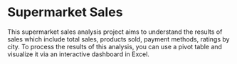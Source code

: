 # Supermarket Sales
This supermarket sales analysis project aims to understand the results of sales which include total sales, products sold, payment methods, ratings by city. To process the results of this analysis, you can use a pivot table and visualize it via an interactive dashboard in Excel.

